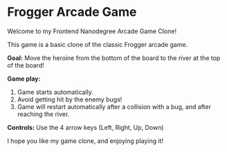 Frogger Arcade Game
===============================

Welcome to my Frontend Nanodegree Arcade Game Clone!

This game is a basic clone of the classic Frogger arcade game.

**Goal:** Move the heroine from the bottom of the board to the river at the top of the board!

**Game play:**

1. Game starts automatically.
2. Avoid getting hit by the enemy bugs! 
3. Game will restart automatically after a collision with a bug, and after reaching the river.

**Controls:**
Use the 4 arrow keys (Left, Right, Up, Down)

I hope you like my game clone, and enjoying playing it!